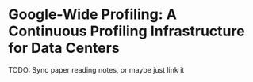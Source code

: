 # Google-Wide Profiling: A Continuous Profiling Infrastructure for Data Centers 

TODO: Sync paper reading notes, or maybe just link it